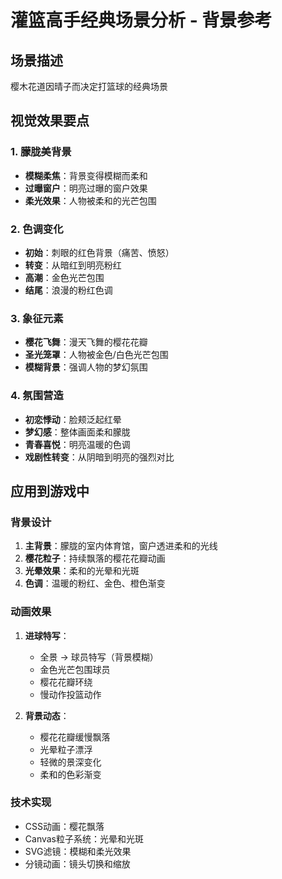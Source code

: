 # 灌篮高手经典场景分析 - 背景参考

## 场景描述
樱木花道因晴子而决定打篮球的经典场景

## 视觉效果要点

### 1. 朦胧美背景
- **模糊柔焦**：背景变得模糊而柔和
- **过曝窗户**：明亮过曝的窗户效果
- **柔光效果**：人物被柔和的光芒包围

### 2. 色调变化
- **初始**：刺眼的红色背景（痛苦、愤怒）
- **转变**：从暗红到明亮粉红
- **高潮**：金色光芒包围
- **结尾**：浪漫的粉红色调

### 3. 象征元素
- **樱花飞舞**：漫天飞舞的樱花花瓣
- **圣光笼罩**：人物被金色/白色光芒包围
- **模糊背景**：强调人物的梦幻氛围

### 4. 氛围营造
- **初恋悸动**：脸颊泛起红晕
- **梦幻感**：整体画面柔和朦胧
- **青春喜悦**：明亮温暖的色调
- **戏剧性转变**：从阴暗到明亮的强烈对比

## 应用到游戏中

### 背景设计
1. **主背景**：朦胧的室内体育馆，窗户透进柔和的光线
2. **樱花粒子**：持续飘落的樱花花瓣动画
3. **光晕效果**：柔和的光晕和光斑
4. **色调**：温暖的粉红、金色、橙色渐变

### 动画效果
1. **进球特写**：
   - 全景 → 球员特写（背景模糊）
   - 金色光芒包围球员
   - 樱花花瓣环绕
   - 慢动作投篮动作

2. **背景动态**：
   - 樱花花瓣缓慢飘落
   - 光晕粒子漂浮
   - 轻微的景深变化
   - 柔和的色彩渐变

### 技术实现
- CSS动画：樱花飘落
- Canvas粒子系统：光晕和光斑
- SVG滤镜：模糊和柔光效果
- 分镜动画：镜头切换和缩放

